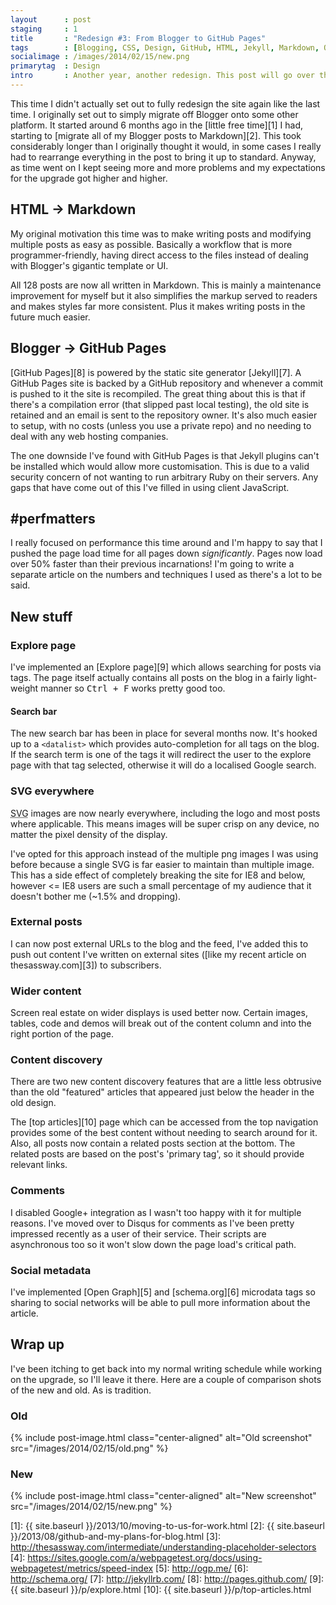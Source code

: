 ```yaml
---
layout      : post
staging     : 1
title       : "Redesign #3: From Blogger to GitHub Pages"
tags        : [Blogging, CSS, Design, GitHub, HTML, Jekyll, Markdown, Optimisation, SVG]
socialimage : /images/2014/02/15/new.png
primarytag  : Design
intro       : Another year, another redesign. This post will go over the recent overhaul to my blog, looking at the new design and feature changes.
---
```


This time I didn't actually set out to fully redesign the site again like the last time. I originally set out to simply migrate off Blogger onto some other platform. It started around 6 months ago in the [little free time][1] I had, starting to [migrate all of my Blogger posts to Markdown][2]. This took considerably longer than I originally thought it would, in some cases I really had to rearrange everything in the post to bring it up to standard. Anyway, as time went on I kept seeing more and more problems and my expectations for the upgrade got higher and higher.



## HTML &rarr; Markdown

My original motivation this time was to make writing posts and modifying multiple posts as easy as possible. Basically a workflow that is more programmer-friendly, having direct access to the files instead of dealing with Blogger's gigantic template or UI.

All 128 posts are now all written in Markdown. This is mainly a maintenance improvement for myself but it also simplifies the markup served to readers and makes styles far more consistent. Plus it makes writing posts in the future much easier.



## Blogger &rarr; GitHub Pages

[GitHub Pages][8] is powered by the static site generator [Jekyll][7]. A GitHub Pages site is backed by a GitHub repository and whenever a commit is pushed to it the site is recompiled. The great thing about this is that if there's a compilation error (that slipped past local testing), the old site is retained and an email is sent to the repository owner. It's also much easier to setup, with no costs (unless you use a private repo) and no needing to deal with any web hosting companies.

The one downside I've found with GitHub Pages is that Jekyll plugins can't be installed which would allow more customisation. This is due to a valid security concern of not wanting to run arbitrary Ruby on their servers. Any gaps that have come out of this I've filled in using client JavaScript.



## \#perfmatters

I really focused on performance this time around and I'm happy to say that I pushed the page load time for all pages down *significantly*. Pages now load over 50% faster than their previous incarnations! I'm going to write a separate article on the numbers and techniques I used as there's a lot to be said.



## New stuff

### Explore page

I've implemented an [Explore page][9] which allows searching for posts via tags. The page itself actually contains all posts on the blog in a fairly light-weight manner so <kbd><kbd>Ctrl</kbd> + <kbd>F</kbd></kbd> works pretty good too.

#### Search bar

The new search bar has been in place for several months now. It's hooked up to a `<datalist>` which provides auto-completion for all tags on the blog. If the search term is one of the tags it will redirect the user to the explore page with that tag selected, otherwise it will do a localised Google search.

### SVG everywhere

<abbr title="Scalable Vector Graphics">SVG</abbr> images are now nearly everywhere, including the logo and most posts where applicable. This means images will be super crisp on any device, no matter the pixel density of the display.

I've opted for this approach instead of the multiple png images I was using before because a single SVG is far easier to maintain than multiple image. This has a side effect of completely breaking the site for IE8 and below, however &lt;= IE8 users are such a small percentage of my audience that it doesn't bother me (~1.5% and dropping).

### External posts

I can now post external URLs to the blog and the feed, I've added this to push out content I've written on external sites ([like my recent article on thesassway.com][3]) to subscribers.

### Wider content

Screen real estate on wider displays is used better now. Certain images, tables, code and demos will break out of the content column and into the right portion of the page.

### Content discovery

There are two new content discovery features that are a little less obtrusive than the old "featured" articles that appeared just below the header in the old design.

The [top articles][10] page which can be accessed from the top navigation provides some of the best content without needing to search around for it. Also, all posts now contain a related posts section at the bottom. The related posts are based on the post's 'primary tag', so it should provide relevant links.

### Comments

I disabled Google+ integration as I wasn't too happy with it for multiple reasons. I've moved over to Disqus for comments as I've been pretty impressed recently as a user of their service. Their scripts are asynchronous too so it won't slow down the page load's critical path.

### Social metadata 

I've implemented [Open Graph][5] and [schema.org][6] microdata tags so sharing to social networks will be able to pull more information about the article.



## Wrap up

I've been itching to get back into my normal writing schedule while working on the upgrade, so I'll leave it there. Here are a couple of comparison shots of the new and old. As is tradition.

### Old

{% include post-image.html class="center-aligned" alt="Old screenshot" src="/images/2014/02/15/old.png" %}

### New

{% include post-image.html class="center-aligned" alt="New screenshot" src="/images/2014/02/15/new.png" %}



[1]: {{ site.baseurl }}/2013/10/moving-to-us-for-work.html
[2]: {{ site.baseurl }}/2013/08/github-and-my-plans-for-blog.html
[3]: http://thesassway.com/intermediate/understanding-placeholder-selectors
[4]: https://sites.google.com/a/webpagetest.org/docs/using-webpagetest/metrics/speed-index
[5]: http://ogp.me/
[6]: http://schema.org/
[7]: http://jekyllrb.com/
[8]: http://pages.github.com/
[9]: {{ site.baseurl }}/p/explore.html
[10]: {{ site.baseurl }}/p/top-articles.html
